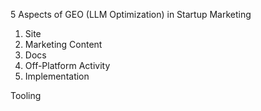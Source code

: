 5 Aspects of GEO (LLM Optimization) in Startup Marketing
1. Site
2. Marketing Content
3. Docs
4. Off-Platform Activity
5. Implementation

Tooling
